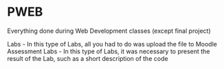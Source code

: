 # PWEB
Everything done during Web Development classes (except final project)


Labs - In this type of Labs, all you had to do was upload the file to Moodle
Assessment Labs - In this type of Labs, it was necessary to present the result of the Lab, such as a short description of the code
